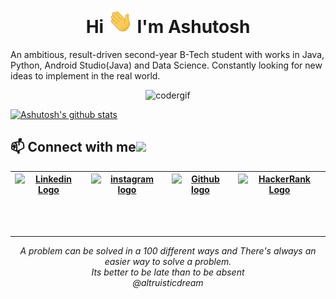 <h1 align="center">Hi <img src="https://raw.githubusercontent.com/ABSphreak/ABSphreak/master/gifs/Hi.gif" width="40px"/> I'm Ashutosh</h1>


An ambitious, result-driven second-year B-Tech student with works in Java, Python, Android Studio(Java) and Data Science. Constantly looking for new ideas to implement in the real world.



 <p align="center"> <img src="https://github.com/tusharnankani/tusharnankani/blob/master/Assets/coder.gif" alt="codergif" /> </p>


[![Ashutosh's github stats](https://github-readme-stats.vercel.app/api?username=altruisticdream&show_icons=true&theme=radical)](https://github.com/altruisticdream/github-readme-stats)


<h2>
📫 Connect with me<img src="https://github.com/tusharnankani/tusharnankani/blob/master/Assets/Handshake.gif" height="32px">
</h2>

| [<img src="https://github.com/tusharnankani/tusharnankani/blob/master/Assets/Linkedin.svg" alt="Linkedin Logo" width="32">](https://www.linkedin.com/in/ashutosh-gautam-bb8236194/) |  [<img src="https://github.com/tusharnankani/tusharnankani/blob/master/Assets/Instagram.svg" alt="instagram logo" width="32">](https://www.instagram.com/altruistic_dream/)| [<img src="https://cdn.svgporn.com/logos/github-icon.svg" alt="Github logo" width="34">](https://github.com/altruisticdream) | [<img src="https://github.com/tusharnankani/tusharnankani/blob/master/Assets/HackerRank.svg" alt="HackerRank Logo" width="30">](https://www.hackerrank.com/Ashutosh054)
|:---:|:---:|:---:|:---:|

<br>
<br>

--- 

<p align="center">
   <i>A problem can be solved in a 100 different ways and There's always an easier way to solve a problem.</i>
   <br>
   <i>Its better to be late than to be absent</i>
   <br>
   <i>@altruisticdream</i>
   <br>

